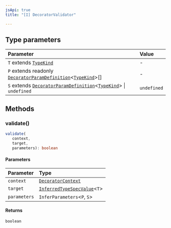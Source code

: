 ```yaml
---
jsApi: true
title: "[I] DecoratorValidator"

---
```

## Type parameters

| Parameter | Value |
| :------ | :------ |
| `T` extends [`TypeKind`](../type-aliases/TypeKind.md) | - |
| `P` extends readonly [`DecoratorParamDefinition`](DecoratorParamDefinition.md)<[`TypeKind`](../type-aliases/TypeKind.md)\>[] | - |
| `S` extends [`DecoratorParamDefinition`](DecoratorParamDefinition.md)<[`TypeKind`](../type-aliases/TypeKind.md)\> \| `undefined` | `undefined` |

## Methods

### validate()

```ts
validate(
   context, 
   target, 
   parameters): boolean
```

#### Parameters

| Parameter | Type |
| :------ | :------ |
| `context` | [`DecoratorContext`](DecoratorContext.md) |
| `target` | [`InferredTypeSpecValue`](../type-aliases/InferredTypeSpecValue.md)<`T`\> |
| `parameters` | `InferParameters`<`P`, `S`\> |

#### Returns

`boolean`
